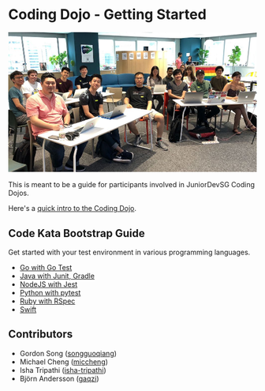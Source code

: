 # Coding Dojo - Getting Started

![First Developer's Gym](./images/first_dev_gym.jpg)

This is meant to be a guide for participants involved in JuniorDevSG Coding Dojos.

Here's a [quick intro to the Coding Dojo](https://docs.google.com/presentation/d/1c7jKltjGG8nK3r7iwODpC6qbZ4MxN1Iwd_e4zxgG1NY/edit?usp=sharing).

## Code Kata Bootstrap Guide

Get started with your test environment in various programming languages.

- [Go with Go Test](./golang_gotest.md)
- [Java with Junit, Gradle](./java_junit.md)
- [NodeJS with Jest](./nodejs_jest.md)
- [Python with pytest](./python_pytest.md)
- [Ruby with RSpec](./ruby_rspec.md)
- [Swift](./swift.md)

## Contributors

- Gordon Song ([songguoqiang](https://github.com/songguoqiang))
- Michael Cheng ([miccheng](https://github.com/miccheng))
- Isha Tripathi ([isha-tripathi](https://github.com/isha-tripathi))
- Björn Andersson ([gaqzi](https://github.com/gaqzi))
